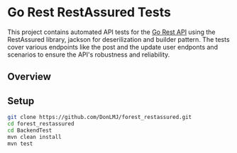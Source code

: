 # Go Rest RestAssured Tests

This project contains automated API tests for the [Go Rest API](https://gorest.co.in) using the RestAssured library, jackson for deserilization and builder pattern. The tests cover various endpoints like the post and the update user endponts and scenarios to ensure the API's robustness and reliability.

## Overview




## Setup

   ```sh
   git clone https://github.com/DonLMJ/forest_restassured.git
   cd forest_restassured
   cd BackendTest
   mvn clean install
   mvn test
